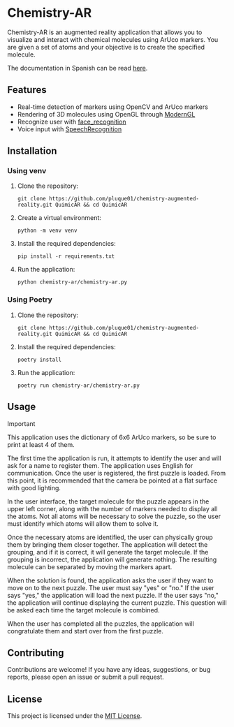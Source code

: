 # Chemistry-AR

Chemistry-AR is an augmented reality application that allows you to visualize and interact with chemical molecules using ArUco markers. You are given a set of atoms and your objective is to create the specified molecule. 

The documentation in Spanish can be read [here](QuimicAR.pdf).

## Features

- Real-time detection of markers using OpenCV and ArUco markers
- Rendering of 3D molecules using OpenGL through [ModernGL](https://github.com/moderngl/moderngl)
- Recognize user with [face_recognition](https://github.com/ageitgey/face_recognition)
- Voice input with [SpeechRecognition](https://github.com/Uberi/speech_recognition)


## Installation

### Using venv

1. Clone the repository:

   ```shell
   git clone https://github.com/pluque01/chemistry-augmented-reality.git QuimicAR && cd QuimicAR
   ```

1. Create a virtual environment:

   ```shell
   python -m venv venv
   ```

1. Install the required dependencies:

   ```shell
   pip install -r requirements.txt
   ```

1. Run the application:

   ```shell
   python chemistry-ar/chemistry-ar.py
   ```

### Using Poetry

1. Clone the repository:

   ```shell
   git clone https://github.com/pluque01/chemistry-augmented-reality.git QuimicAR && cd QuimicAR
   ```

1. Install the required dependencies:

   ```shell
   poetry install
   ```

1. Run the application:

   ```shell
   poetry run chemistry-ar/chemistry-ar.py
   ```

## Usage

> [!IMPORTANT]
> This application uses the dictionary of 6x6 ArUco markers, so be sure to print at least 4 of them.

The first time the application is run, it attempts to identify the user and will ask for a name to register them. The application uses English for communication. Once the user is registered, the first puzzle is loaded. From this point, it is recommended that the camera be pointed at a flat surface with good lighting.

In the user interface, the target molecule for the puzzle appears in the upper left corner, along with the number of markers needed to display all the atoms. Not all atoms will be necessary to solve the puzzle, so the user must identify which atoms will allow them to solve it.

Once the necessary atoms are identified, the user can physically group them by bringing them closer together. The application will detect the grouping, and if it is correct, it will generate the target molecule. If the grouping is incorrect, the application will generate nothing. The resulting molecule can be separated by moving the markers apart.

When the solution is found, the application asks the user if they want to move on to the next puzzle. The user must say "yes" or "no." If the user says "yes," the application will load the next puzzle. If the user says "no," the application will continue displaying the current puzzle. This question will be asked each time the target molecule is combined.

When the user has completed all the puzzles, the application will congratulate them and start over from the first puzzle.

## Contributing

Contributions are welcome! If you have any ideas, suggestions, or bug reports, please open an issue or submit a pull request.

## License

This project is licensed under the [MIT License](LICENSE).

